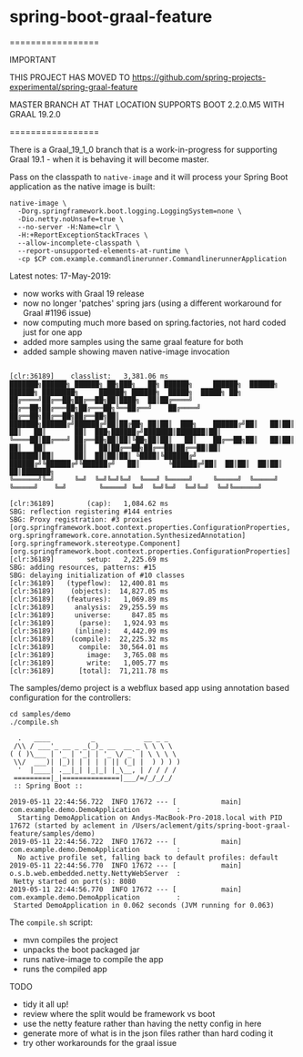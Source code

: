 # spring-boot-graal-feature

=================

IMPORTANT

THIS PROJECT HAS MOVED TO https://github.com/spring-projects-experimental/spring-graal-feature

MASTER BRANCH AT THAT LOCATION SUPPORTS BOOT 2.2.0.M5 WITH GRAAL 19.2.0

=================

There is a Graal_19_1_0 branch that is a work-in-progress for supporting Graal 19.1 - when
it is behaving it will become master.

Pass on the classpath to `native-image` and it will process your Spring Boot application
as the native image is built:

```
native-image \
  -Dorg.springframework.boot.logging.LoggingSystem=none \
  -Dio.netty.noUnsafe=true \
  --no-server -H:Name=clr \
  -H:+ReportExceptionStackTraces \
  --allow-incomplete-classpath \
  --report-unsupported-elements-at-runtime \
  -cp $CP com.example.commandlinerunner.CommandlinerunnerApplication
```

Latest notes:
17-May-2019: 
- now works with Graal 19 release
- now no longer 'patches' spring jars (using a different workaround for Graal #1196 issue)
- now computing much more based on spring.factories, not hard coded just for one app
- added more samples using the same graal feature for both
- added sample showing maven native-image invocation

```

[clr:36189]    classlist:   3,381.06 ms
███████╗██████╗ ██████╗ ██╗███╗   ██╗ ██████╗     ██████╗  ██████╗  ██████╗ ████████╗     ██████╗ ██████╗  █████╗  █████╗ ██╗
██╔════╝██╔══██╗██╔══██╗██║████╗  ██║██╔════╝     ██╔══██╗██╔═══██╗██╔═══██╗╚══██╔══╝    ██╔════╝ ██╔══██╗██╔══██╗██╔══██╗██║
███████╗██████╔╝██████╔╝██║██╔██╗ ██║██║  ███╗    ██████╔╝██║   ██║██║   ██║   ██║       ██║  ███╗██████╔╝███████║███████║██║
╚════██║██╔═══╝ ██╔══██╗██║██║╚██╗██║██║   ██║    ██╔══██╗██║   ██║██║   ██║   ██║       ██║   ██║██╔══██╗██╔══██║██╔══██║██║
███████║██║     ██║  ██║██║██║ ╚████║╚██████╔╝    ██████╔╝╚██████╔╝╚██████╔╝   ██║       ╚██████╔╝██║  ██║██║  ██║██║  ██║███████╗
╚══════╝╚═╝     ╚═╝  ╚═╝╚═╝╚═╝  ╚═══╝ ╚═════╝     ╚═════╝  ╚═════╝  ╚═════╝    ╚═╝        ╚═════╝ ╚═╝  ╚═╝╚═╝  ╚═╝╚═╝  ╚═╝╚══════╝

[clr:36189]        (cap):   1,084.62 ms
SBG: reflection registering #144 entries
SBG: Proxy registration: #3 proxies
[org.springframework.boot.context.properties.ConfigurationProperties, org.springframework.core.annotation.SynthesizedAnnotation]
[org.springframework.stereotype.Component]
[org.springframework.boot.context.properties.ConfigurationProperties]
[clr:36189]        setup:   2,225.69 ms
SBG: adding resources, patterns: #15
SBG: delaying initialization of #10 classes
[clr:36189]   (typeflow):  12,400.81 ms
[clr:36189]    (objects):  14,827.05 ms
[clr:36189]   (features):   1,069.89 ms
[clr:36189]     analysis:  29,255.59 ms
[clr:36189]     universe:     847.85 ms
[clr:36189]      (parse):   1,924.93 ms
[clr:36189]     (inline):   4,442.09 ms
[clr:36189]    (compile):  22,225.32 ms
[clr:36189]      compile:  30,564.01 ms
[clr:36189]        image:   3,765.08 ms
[clr:36189]        write:   1,005.77 ms
[clr:36189]      [total]:  71,211.78 ms
```

The samples/demo project is a webflux based app using annotation based configuration for the controllers:
```
cd samples/demo
./compile.sh

  .   ____          _            __ _ _
 /\\ / ___'_ __ _ _(_)_ __  __ _ \ \ \ \
( ( )\___ | '_ | '_| | '_ \/ _` | \ \ \ \
 \\/  ___)| |_)| | | | | || (_| |  ) ) ) )
  '  |____| .__|_| |_|_| |_\__, | / / / /
 =========|_|==============|___/=/_/_/_/
 :: Spring Boot ::

2019-05-11 22:44:56.722  INFO 17672 --- [           main] com.example.demo.DemoApplication         :
  Starting DemoApplication on Andys-MacBook-Pro-2018.local with PID 17672 (started by aclement in /Users/aclement/gits/spring-boot-graal-feature/samples/demo)
2019-05-11 22:44:56.722  INFO 17672 --- [           main] com.example.demo.DemoApplication         :
  No active profile set, falling back to default profiles: default
2019-05-11 22:44:56.770  INFO 17672 --- [           main] o.s.b.web.embedded.netty.NettyWebServer  : 
 Netty started on port(s): 8080
2019-05-11 22:44:56.770  INFO 17672 --- [           main] com.example.demo.DemoApplication         : 
 Started DemoApplication in 0.062 seconds (JVM running for 0.063)
```

The `compile.sh` script:

- mvn compiles the project
- unpacks the boot packaged jar
- runs native-image to compile the app
- runs the compiled app


TODO

- tidy it all up!
- review where the split would be framework vs boot
- use the netty feature rather than having the netty config in here
- generate more of what is in the json files rather than hard coding it
- try other workarounds for the graal issue
